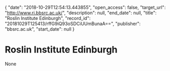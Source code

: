{
  "date": "2018-10-29T12:54:13.443855", 
  "open_access": false, 
  "target_url": "http://www.ri.bbsrc.ac.uk/", 
  "description": null, 
  "end_date": null, 
  "title": "Roslin Institute Edinburgh", 
  "record_id": "20181029T125413/rffG9iQ93oSDCiUUmBunaA==", 
  "publisher": "bbsrc.ac.uk", 
  "start_date": null
}

# Roslin Institute Edinburgh

None